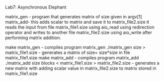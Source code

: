 Lab7: Asynchronous Elephant

matrix_gen - program that generates matrix of size given in argv[1]
matrix_add- this adds scalar to matrix and save it to matrix_file2.size
it reads the input from file matrix_file1.size using aio_read using redirection operator and writes to another file matrix_file2.size using aio_write after performing matrix addition.

make matrix_gen - compiles program matrix_gen
./matrix_gen size > matrix_file1.size - generates a matrix of size= size*size in file matrix_file1.size
make matrix_add - compiles program matrix_add
./matrix_add size blocks < matrix_file1.size > matrix_file2.size - generates a new matrix with adding scalar value in matrix_file2.size to matrix stored in matrix_file1.size
